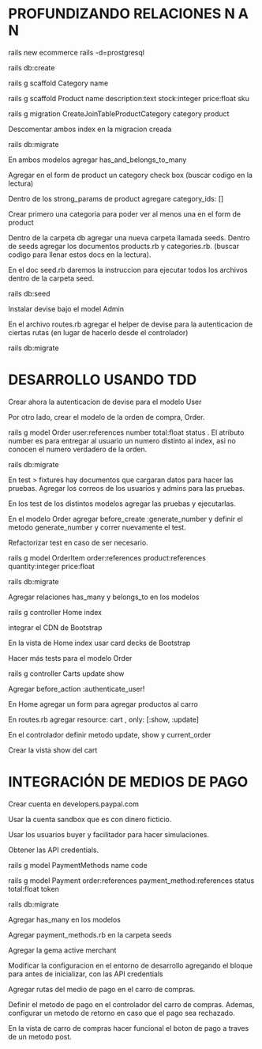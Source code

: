 # PROFUNDIZANDO RELACIONES N A N

rails new ecommerce rails -d=prostgresql

rails db:create

rails g scaffold Category name

rails g scaffold Product name description:text stock:integer price:float sku

rails g migration CreateJoinTableProductCategory category product

Descomentar ambos index en la migracion creada

rails db:migrate

En ambos modelos agregar has_and_belongs_to_many

Agregar en el form de product un category check box (buscar codigo en la lectura)

Dentro de los strong_params de product agregare category_ids: []

Crear primero una categoria para poder ver al menos una en el form de product

Dentro de la carpeta db agregar una nueva carpeta llamada seeds. Dentro de seeds agregar los documentos products.rb y categories.rb. (buscar codigo para llenar estos docs en la lectura).

En el doc seed.rb daremos la instruccion para ejecutar todos los archivos dentro de la carpeta seed. 

rails db:seed

Instalar devise bajo el model Admin

En el archivo routes.rb agregar el helper de devise para la autenticacion de ciertas rutas (en lugar de hacerlo desde el controlador)

rails db:migrate

# DESARROLLO USANDO TDD

Crear ahora la autenticacion de devise para el modelo User

Por otro lado, crear el modelo de la orden de compra, Order.

rails g model Order user:references number total:float status . El atributo number es para entregar al usuario un numero distinto al index, asi no conocen el numero verdadero de la orden.

rails db:migrate

En test > fixtures hay documentos que cargaran datos para hacer las pruebas. Agregar los correos de los usuarios y admins para las pruebas.

En los test de los distintos modelos agregar las pruebas y ejecutarlas.

En el modelo Order agregar before_create :generate_number y definir el metodo generate_number y correr nuevamente el test.

Refactorizar test en caso de ser necesario.

rails g model OrderItem order:references product:references quantity:integer price:float 

rails db:migrate

Agregar relaciones has_many y belongs_to en los modelos

rails g controller Home index

integrar el CDN de Bootstrap

En la vista de Home index usar card decks de Bootstrap

Hacer más tests para el modelo Order

rails g controller Carts update show

Agregar before_action :authenticate_user!

En Home agregar un form para agregar productos al carro

En routes.rb agregar resource: cart , only: [:show, :update]

En el controlador definir metodo update, show y current_order

Crear la vista show del cart

# INTEGRACIÓN DE MEDIOS DE PAGO

Crear cuenta en developers.paypal.com

Usar la cuenta sandbox que es con dinero ficticio.

Usar los usuarios buyer y facilitador para hacer simulaciones.

Obtener las API credentials.

rails g model PaymentMethods name code

rails g model Payment order:references payment_method:references status total:float token

rails db:migrate

Agregar has_many en los modelos

Agregar payment_methods.rb en la carpeta seeds

Agregar la gema active merchant

Modificar la configuracion en el entorno de desarrollo agregando el bloque para antes de inicializar, con las API credentials

 Agregar rutas del medio de pago en el carro de compras. 
 
 Definir el metodo de pago en el controlador del carro de compras. Ademas, configurar un metodo de retorno en caso que el pago sea rechazado.

En la vista de carro de compras hacer funcional el boton de pago a traves de un metodo post.

